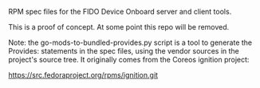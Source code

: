 RPM spec files for the FIDO Device Onboard server and client tools.

This is a proof of concept. At some point this repo will be removed.

Note: the go-mods-to-bundled-provides.py script is a tool to generate
the Provides: statements in the spec files, using the vendor sources
in the project's source tree.  It originally comes from the Coreos
ignition project:

https://src.fedoraproject.org/rpms/ignition.git
